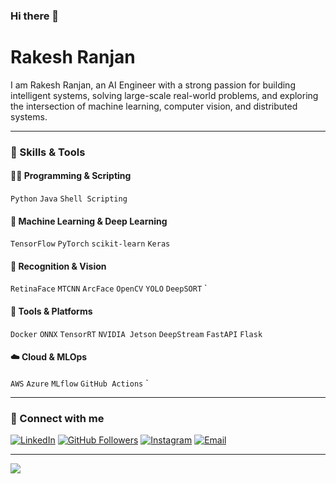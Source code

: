 ### Hi there 👋

# Rakesh Ranjan

I am Rakesh Ranjan, an AI Engineer with a strong passion for building intelligent systems, solving large-scale real-world problems, and exploring the intersection of machine learning, computer vision, and distributed systems.


---

### 🧠 Skills & Tools

#### 👨‍💻 Programming & Scripting
`Python` `Java` `Shell Scripting`

#### 🧪 Machine Learning & Deep Learning
`TensorFlow` `PyTorch` `scikit-learn` `Keras`

#### 🧠 Recognition & Vision
`RetinaFace` `MTCNN` `ArcFace` `OpenCV` `YOLO` `DeepSORT` `

#### 🧰 Tools & Platforms
`Docker` `ONNX` `TensorRT` `NVIDIA Jetson` `DeepStream` `FastAPI` `Flask`

#### ☁️ Cloud & MLOps
`AWS` `Azure` `MLflow`  `GitHub Actions` `

---

### 🔗 Connect with me

[![LinkedIn](https://img.shields.io/badge/-LinkedIn-222222?style=flat-square&logo=Linkedin&logoColor=white&link=https://www.linkedin.com/in/rakesh-ranjan-143vny430/)](https://www.linkedin.com/in/rakesh-ranjan-143vny430/)
[![GitHub Followers](https://img.shields.io/github/followers/rakeshvani?label=follow&style=social)](https://github.com/rakeshvani)
[![Instagram](https://img.shields.io/badge/-Instagram-222222?style=flat-square&logo=instagram&logoColor=white&link=https://instagram.com/rranjan_01)](https://instagram.com/rranjan_01)
[![Email](https://img.shields.io/badge/-Email-222222?style=flat-square&logo=gmail&logoColor=white)](mailto:rakeshranjanparsa@gmail.com)

---

<!-- GitHub stats and top languages -->
<img src="https://github-readme-stats.vercel.app/api/top-langs/?username=rakeshvani&layout=compact&hide=html" />

<!--
_Last updated: May 2023_
-->

